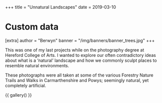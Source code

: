 +++
title = "Unnatural Landscapes"
date = 2019-03-10

# Custom data
[extra]
author = "Berwyn"
banner = "/img/banners/banner_trees.jpg"
+++
<div class="text-block">
  <p>
    This was one of my last projects while on the photography degree at Hereford College of Arts. I wanted to explore our often contradictory ideas about what is a &#8216;natural&#8217; landscape and how we commonly sculpt places to resemble natural environments.
  </p>

  <p>
    These photographs were all taken at some of the various Forestry Nature Trails and Walks in Carmarthenshire and Powys; seemingly natural, yet completely artificial.
  </p>
</div>

{{ gallery() }}

